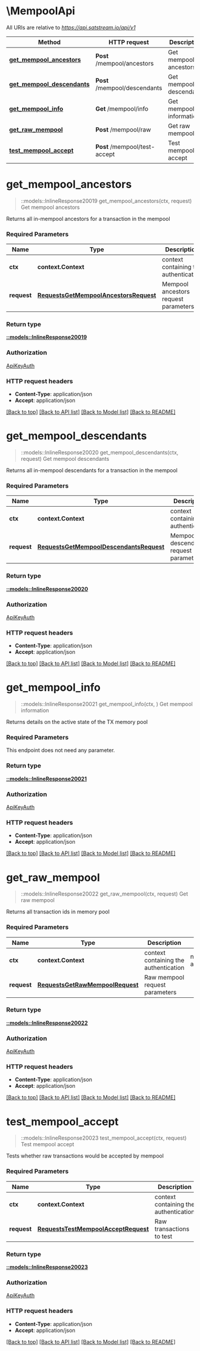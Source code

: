 # \MempoolApi

All URIs are relative to *https://api.satstream.io/api/v1*

Method | HTTP request | Description
------------- | ------------- | -------------
[**get_mempool_ancestors**](MempoolApi.md#get_mempool_ancestors) | **Post** /mempool/ancestors | Get mempool ancestors
[**get_mempool_descendants**](MempoolApi.md#get_mempool_descendants) | **Post** /mempool/descendants | Get mempool descendants
[**get_mempool_info**](MempoolApi.md#get_mempool_info) | **Get** /mempool/info | Get mempool information
[**get_raw_mempool**](MempoolApi.md#get_raw_mempool) | **Post** /mempool/raw | Get raw mempool
[**test_mempool_accept**](MempoolApi.md#test_mempool_accept) | **Post** /mempool/test-accept | Test mempool accept


# **get_mempool_ancestors**
> ::models::InlineResponse20019 get_mempool_ancestors(ctx, request)
Get mempool ancestors

Returns all in-mempool ancestors for a transaction in the mempool

### Required Parameters

Name | Type | Description  | Notes
------------- | ------------- | ------------- | -------------
 **ctx** | **context.Context** | context containing the authentication | nil if no authentication
  **request** | [**RequestsGetMempoolAncestorsRequest**](RequestsGetMempoolAncestorsRequest.md)| Mempool ancestors request parameters | 

### Return type

[**::models::InlineResponse20019**](inline_response_200_19.md)

### Authorization

[ApiKeyAuth](../README.md#ApiKeyAuth)

### HTTP request headers

 - **Content-Type**: application/json
 - **Accept**: application/json

[[Back to top]](#) [[Back to API list]](../README.md#documentation-for-api-endpoints) [[Back to Model list]](../README.md#documentation-for-models) [[Back to README]](../README.md)

# **get_mempool_descendants**
> ::models::InlineResponse20020 get_mempool_descendants(ctx, request)
Get mempool descendants

Returns all in-mempool descendants for a transaction in the mempool

### Required Parameters

Name | Type | Description  | Notes
------------- | ------------- | ------------- | -------------
 **ctx** | **context.Context** | context containing the authentication | nil if no authentication
  **request** | [**RequestsGetMempoolDescendantsRequest**](RequestsGetMempoolDescendantsRequest.md)| Mempool descendants request parameters | 

### Return type

[**::models::InlineResponse20020**](inline_response_200_20.md)

### Authorization

[ApiKeyAuth](../README.md#ApiKeyAuth)

### HTTP request headers

 - **Content-Type**: application/json
 - **Accept**: application/json

[[Back to top]](#) [[Back to API list]](../README.md#documentation-for-api-endpoints) [[Back to Model list]](../README.md#documentation-for-models) [[Back to README]](../README.md)

# **get_mempool_info**
> ::models::InlineResponse20021 get_mempool_info(ctx, )
Get mempool information

Returns details on the active state of the TX memory pool

### Required Parameters
This endpoint does not need any parameter.

### Return type

[**::models::InlineResponse20021**](inline_response_200_21.md)

### Authorization

[ApiKeyAuth](../README.md#ApiKeyAuth)

### HTTP request headers

 - **Content-Type**: application/json
 - **Accept**: application/json

[[Back to top]](#) [[Back to API list]](../README.md#documentation-for-api-endpoints) [[Back to Model list]](../README.md#documentation-for-models) [[Back to README]](../README.md)

# **get_raw_mempool**
> ::models::InlineResponse20022 get_raw_mempool(ctx, request)
Get raw mempool

Returns all transaction ids in memory pool

### Required Parameters

Name | Type | Description  | Notes
------------- | ------------- | ------------- | -------------
 **ctx** | **context.Context** | context containing the authentication | nil if no authentication
  **request** | [**RequestsGetRawMempoolRequest**](RequestsGetRawMempoolRequest.md)| Raw mempool request parameters | 

### Return type

[**::models::InlineResponse20022**](inline_response_200_22.md)

### Authorization

[ApiKeyAuth](../README.md#ApiKeyAuth)

### HTTP request headers

 - **Content-Type**: application/json
 - **Accept**: application/json

[[Back to top]](#) [[Back to API list]](../README.md#documentation-for-api-endpoints) [[Back to Model list]](../README.md#documentation-for-models) [[Back to README]](../README.md)

# **test_mempool_accept**
> ::models::InlineResponse20023 test_mempool_accept(ctx, request)
Test mempool accept

Tests whether raw transactions would be accepted by mempool

### Required Parameters

Name | Type | Description  | Notes
------------- | ------------- | ------------- | -------------
 **ctx** | **context.Context** | context containing the authentication | nil if no authentication
  **request** | [**RequestsTestMempoolAcceptRequest**](RequestsTestMempoolAcceptRequest.md)| Raw transactions to test | 

### Return type

[**::models::InlineResponse20023**](inline_response_200_23.md)

### Authorization

[ApiKeyAuth](../README.md#ApiKeyAuth)

### HTTP request headers

 - **Content-Type**: application/json
 - **Accept**: application/json

[[Back to top]](#) [[Back to API list]](../README.md#documentation-for-api-endpoints) [[Back to Model list]](../README.md#documentation-for-models) [[Back to README]](../README.md)

